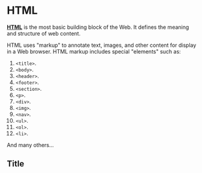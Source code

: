 # HTML

[**HTML**](https://developer.mozilla.org/en-US/docs/Web/HTML) is the most basic building block of the Web. It defines the meaning and structure of web content.

HTML uses "markup" to annotate text, images, and other content for display in a Web browser. HTML markup includes special "elements" such as:

1. `<title>`.
2. `<body>`.
3. `<header>`.
4. `<footer>`.
5. `<section>`.
6. `<p>`.
7. `<div>`.
8. `<img>`.
9. `<nav>`.
10. `<ul>`.
11. `<ol>`.
12. `<li>`.

And many others...

## Title

